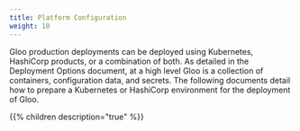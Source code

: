```yaml
---
title: Platform Configuration
weight: 10
---
```


Gloo production deployments can be deployed using Kubernetes, HashiCorp products, or a combination of both. As detailed in the Deployment Options document, at a high level Gloo is a collection of containers, configuration data, and secrets. The following documents detail how to prepare a Kubernetes or HashiCorp environment for the deployment of Gloo.

{{% children description="true" %}}